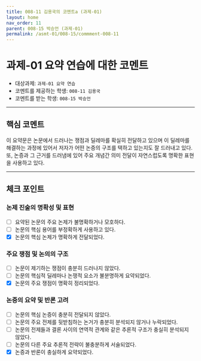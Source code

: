 ```yaml
---
title: 008-11 김용국의 코멘트a (과제-01) 
layout: home
nav_order: 11
parent: 008-15 박승언 (과제-01)
permalink: /asmt-01/008-15/commment-008-11
---
```


# 과제-01 요약 연습에 대한 코멘트

- 대상과제: `과제-01 요약 연습`
- 코멘트를 제공하는 학생: `008-11 김용국` 
- 코멘트를 받는 학생: `008-15 박승언` 

---

## 핵심 코멘트

이 요약문은 논문에서 드러나는 쟁점과 딜레마를 확실히 전달하고 있으며 이 딜레마를 해결하는 과정에 있어서 저자가 어떤 논증의 구조를 택하고 있는지도 잘 드러내고 있다. 또, 논증과 그 근거를 드러냄에 있어 주요 개념간 의미 전달이 자연스럽도록 명확한 표현을 사용하고 있다.

---

## 체크 포인트

### 논제 진술의 명확성 및 표현  
- [ ] 요약된 논문의 주요 논제가 불명확하거나 모호하다.  
- [ ] 논문의 핵심 용어를 부정확하게 사용하고 있다.  
- [x] 논문의 핵심 논제가 명확하게 전달되었다.  

### 주요 쟁점 및 논의의 구조  
- [ ] 논문이 제기하는 쟁점이 충분히 드러나지 않았다.  
- [ ] 논문의 핵심적 딜레마나 논쟁적 요소가 불분명하게 요약되었다.  
- [x] 논문의 주요 쟁점이 명확히 정리되었다.  

### 논증의 요약 및 반론 고려  
- [ ] 논문의 핵심 논증이 충분히 전달되지 않았다.  
- [ ] 논문의 주요 전제를 뒷받침하는 논거가 충분히 분석되지 않거나 누락되었다.  
- [ ] 논문의 전제들과 결론 사이의 연역적 관계와 같은 추론적 구조가 충실히 분석되지 않았다.  
- [ ] 논문의 다른 주요 추론적 전략이 불충분하게 서술되었다.
- [x] 논증과 반론이 충실하게 요약되었다. 